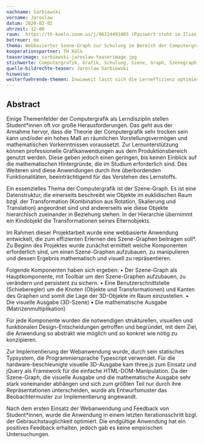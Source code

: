 ```yaml
---
nachname: Sarbiewski
vorname: Jaroslaw
datum: 2020-02-02
uhrzeit: 12-00
raum:  https://th-koeln.zoom.us/j/86224491085 (Passwort steht im Ilias) Präsentation
betreuer: me
thema: Webbasierter Szene-Graph zur Schulung im Bereich der Computergrafik
kooperationspartner: TH Köln
teaserimage: sarbiewski-jaroslaw-teaserimage.jpg
stichworte: Computergrafik, Grafik, Schulung, Szene, Graph, Szenegraph, Szene-Graph
quelle-bildrechte-teaser: Jaroslaw Sarbiewski
hinweise:
weiterfuehrende-themen: Inwieweit lässt sich die Lerneffizienz optimieren, durch den Einsatz von Web-Components, für wiederverwendbare Konzepte in den einzelnen Lern-Anwendungen einer Domäne? | Was für Auswirkungen hat die künstliche Intelligenz auf den Workflow, bei der Erstellung von grafischen digitalen Medien?
---
```


## Abstract

Einige Themenfelder der Computergrafik als Lerndisziplin stellen Student*innen oft vor große Herausforderungen. Das geht aus der Annahme hervor, dass die Theorie der Computergrafik sehr trocken sein kann und/oder ein hohes Maß an räumlichen Vorstellungsvermögen und mathematischen Vorkenntnissen voraussetzt.
Zur Lernunterstützung können professionelle Grafikanwendungen aus dem Produktionsbereich genutzt werden. Diese geben jedoch einen geringen, bis keinen Einblick auf die mathematischen Hintergründe, die im Studium erforderlich sind. Des Weiteren sind diese Anwendungen durch ihre überbordenden Funktionalitäten, beeinträchtigend für das Verstehen des Lernstoffs.

Ein essenzielles Thema der Computergrafik ist der Szene-Graph. Es ist eine Datenstruktur, die einerseits beschreibt wie Objekte im euklidischen Raum bzgl. der Transformation (Kombination aus Rotation, Skalierung und Translation) angeordnet sind und andererseits wie diese Objekte hierarchisch zueinander in Beziehung stehen. In der Hierarchie übernimmt ein Kindobjekt die Transformationen seines Elternobjekts.

Im Rahmen dieser Projektarbeit wurde eine webbasierte Anwendung entwickelt, die zum effizienten Erlernen des Szene-Graphen beitragen soll*. Zu Beginn des Projektes wurde zunächst ermittelt welche Komponenten erforderlich sind, um einen Szene-Graphen aufzubauen, zu manipulieren und dessen Ergebnis mathematisch und visuell zu repräsentieren.

Folgende Komponenten haben sich ergeben:
•	Der Szene-Graph als Hauptkomponente, mit Toolbar um den Szene-Graphen aufzubauen, zu verändern und persistent zu sichern.
•	Eine Benutzerschnittstelle (Schieberegler) um die Knoten (Objekte und Transformationen) und Kanten des Graphen und somit die Lage der 3D-Objekte im Raum einzustellen.
•	Die visuelle Ausgabe (3D-Szene)
•	Die mathematische Ausgabe (Matrizenmultiplikation)

Für jede Komponente wurden die notwendigen strukturellen, visuellen und funktionalen Design-Entscheidungen getroffen und begründet, mit dem Ziel, die Anwendung so abstrakt wie möglich und so konkret wie nötig zu konzipieren.

Zur Implementierung der Webanwendung wurde, durch sein statisches Typsystem, die Programmiersprache Typescript verwendet. Für die hardware-beschleunigte visuelle 3D-Ausgabe kam three.js zum Einsatz und jQuery als Framework für die einfache HTML-DOM-Manipulation.
Da der Szene-Graph, die visuelle Ausgabe und die mathematische Ausgabe sehr stark voneinander abhängen und sich zum größten Teil nur durch ihre Repräsentationen unterscheiden, wurde als Entwurfsmuster das Beobachtermuster zur Implementierung angewandt.

Nach dem ersten Einsatz der Webanwendung und Feedback von Student*innen, wurde die Anwendung in einem letzten Iterationsschritt bzgl. der Gebrauchstauglichkeit optimiert.
Die endgültige Anwendung hat ein positives Feedback erhalten, jedoch gab es keine empirischen Untersuchungen.




